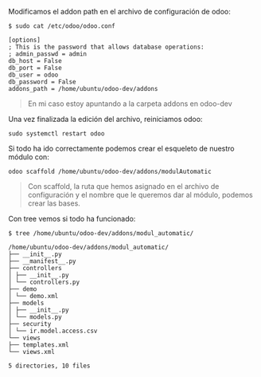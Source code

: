 Modificamos el addon path en el archivo de configuración de odoo:

    $ sudo cat /etc/odoo/odoo.conf
    
    [options]  
    ; This is the password that allows database operations:  
    ; admin_passwd = admin  
    db_host = False  
    db_port = False  
    db_user = odoo  
    db_password = False  
    addons_path = /home/ubuntu/odoo-dev/addons

> En mi caso estoy apuntando a la carpeta addons en odoo-dev 


Una vez finalizada la edición del archivo, reiniciamos odoo:

    sudo systemctl restart odoo
Si todo ha ido correctamente podemos crear el esqueleto de nuestro módulo con:

    odoo scaffold /home/ubuntu/odoo-dev/addons/modulAutomatic

> Con scaffold, la ruta que hemos asignado en el archivo de configuración y el nombre que le queremos dar al módulo, podemos crear las bases. 

Con tree vemos si todo ha funcionado:

    $ tree /home/ubuntu/odoo-dev/addons/modul_automatic/
    
    /home/ubuntu/odoo-dev/addons/modul_automatic/  
    ├── __init__.py  
    ├── __manifest__.py  
    ├── controllers  
    │ ├── __init__.py  
    │ └── controllers.py  
    ├── demo  
    │ └── demo.xml  
    ├── models  
    │ ├── __init__.py  
    │ └── models.py  
    ├── security  
    │ └── ir.model.access.csv  
    └── views  
    ├── templates.xml  
    └── views.xml  
      
    5 directories, 10 files
